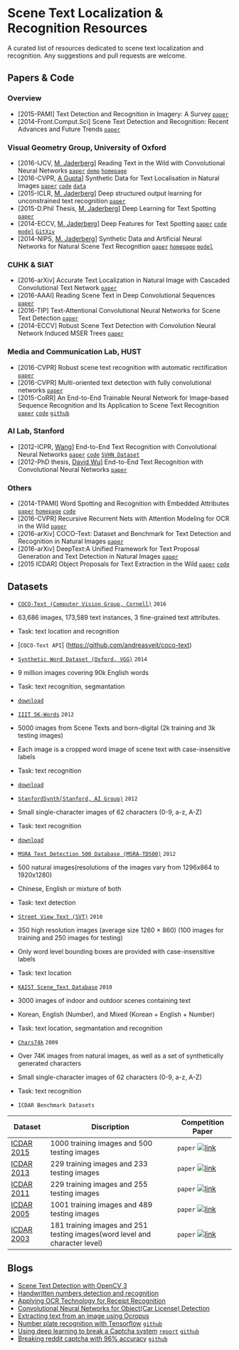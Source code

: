 # Scene Text Localization & Recognition Resources
A curated list of resources dedicated to scene text localization and recognition. Any suggestions and pull requests are welcome.

## Papers & Code

### Overview
- [2015-PAMI] Text Detection and Recognition in Imagery: A Survey [`paper`](http://lampsrv02.umiacs.umd.edu/pubs/Papers/qixiangye-14/qixiangye-14.pdf)
- [2014-Front.Comput.Sci] Scene Text Detection and Recognition: Recent Advances and Future Trends [`paper`](http://mc.eistar.net/uploadfiles/Papers/FCS_TextSurvey_2015.pdf)


### Visual Geometry Group, University of Oxford
- [2016-IJCV, [M. Jaderberg](http://www.maxjaderberg.com)] Reading Text in the Wild with Convolutional Neural Networks  [`paper`](http://arxiv.org/abs/1412.1842) [`demo`](http://zeus.robots.ox.ac.uk/textsearch/#/search/)  [`homepage`](http://www.robots.ox.ac.uk/~vgg/research/text/)
- [2016-CVPR, [A Gupta](http://www.robots.ox.ac.uk/~ankush/)] Synthetic Data for Text Localisation in Natural Images [`paper`](http://www.robots.ox.ac.uk/~vgg/data/scenetext/gupta16.pdf) [`code`](https://github.com/ankush-me/SynthText) [`data`](http://www.robots.ox.ac.uk/~vgg/data/scenetext/)
- [2015-ICLR, [M. Jaderberg](http://www.maxjaderberg.com)] Deep structured output learning for unconstrained text recognition [`paper`](http://arxiv.org/abs/1412.5903)
- [2015-D.Phil Thesis, [M. Jaderberg](http://www.maxjaderberg.com)] Deep Learning for Text Spotting
 [`paper`](http://www.robots.ox.ac.uk/~vgg/publications/2015/Jaderberg15b/jaderberg15b.pdf)
- [2014-ECCV, [M. Jaderberg](http://www.maxjaderberg.com)] Deep Features for Text Spotting [`paper`](http://www.robots.ox.ac.uk/~vgg/publications/2014/Jaderberg14/jaderberg14.pdf) [`code`](https://bitbucket.org/jaderberg/eccv2014_textspotting) [`model`](https://bitbucket.org/jaderberg/eccv2014_textspotting) [`GitXiv`](http://gitxiv.com/posts/uB4y7QdD5XquEJ69c/deep-features-for-text-spotting)
- [2014-NIPS, [M. Jaderberg](http://www.maxjaderberg.com)] Synthetic Data and Artificial Neural Networks for Natural Scene Text Recognition [`paper`](http://www.robots.ox.ac.uk/~vgg/publications/2014/Jaderberg14c/jaderberg14c.pdf)  [`homepage`](http://www.robots.ox.ac.uk/~vgg/publications/2014/Jaderberg14c/) [`model`](http://www.robots.ox.ac.uk/~vgg/research/text/model_release.tar.gz)

### CUHK & SIAT
- [2016-arXiv] Accurate Text Localization in Natural Image with Cascaded Convolutional Text Network
 [`paper`](http://arxiv.org/abs/1603.09423)
- [2016-AAAI] Reading Scene Text in Deep Convolutional Sequences [`paper`](http://whuang.org/papers/phe2016_aaai.pdf)
- [2016-TIP] Text-Attentional Convolutional Neural Networks for Scene Text Detection [`paper`](http://whuang.org/papers/the2016_tip.pdf)
- [2014-ECCV] Robust Scene Text Detection with Convolution Neural Network Induced MSER Trees [`paper`](http://www.whuang.org/papers/whuang2014_eccv.pdf)

### Media and Communication Lab, HUST
- [2016-CVPR] Robust scene text recognition with automatic rectification [`paper`](http://arxiv.org/pdf/1603.03915v2.pdf)
- [2016-CVPR] Multi-oriented text detection with fully convolutional networks    [`paper`](http://mclab.eic.hust.edu.cn/UpLoadFiles/Papers/TextDectionFCN_CVPR16.pdf)
- [2015-CoRR] An End-to-End Trainable Neural Network for Image-based Sequence Recognition and Its Application to Scene Text Recognition [`paper`](http://arxiv.org/pdf/1507.05717v1.pdf) [`code`](http://mclab.eic.hust.edu.cn/~xbai/CRNN/crnn_code.zip) [`github`](https://github.com/bgshih/crnn)

### AI Lab, Stanford
- [2012-ICPR, [Wang](http://cs.stanford.edu/people/twangcat/)] End-to-End Text Recognition with Convolutional Neural Networks [`paper`](http://www.cs.stanford.edu/~acoates/papers/wangwucoatesng_icpr2012.pdf) [`code`](http://cs.stanford.edu/people/twangcat/ICPR2012_code/SceneTextCNN_demo.tar) [`SVHN Dataset`](http://ufldl.stanford.edu/housenumbers/)
- [2012-PhD thesis, [David Wu](https://crypto.stanford.edu/people/dwu4/)] End-to-End Text Recognition with Convolutional Neural Networks [`paper`](http://cs.stanford.edu/people/dwu4/HonorThesis.pdf)

### Others
- [2014-TPAMI] Word Spotting and Recognition with Embedded Attributes	 [`paper`](http://www.cvc.uab.es/~afornes/publi/journals/2014_PAMI_Almazan.pdf) [`homepage`](http://www.cvc.uab.es/~almazan/index/projects/words-att/index.html) [`code`](https://github.com/almazan/watts)
- [2016-CVPR] Recursive Recurrent Nets with Attention Modeling for OCR in the Wild [`paper`](http://arxiv.org/pdf/1603.03101v1.pdf)
- [2016-arXiv] COCO-Text: Dataset and Benchmark for Text Detection and Recognition in Natural Images [`paper`](http://vision.cornell.edu/se3/wp-content/uploads/2016/01/1601.07140v1.pdf)
- [2016-arXiv] DeepText:A Unified Framework for Text Proposal Generation and Text Detection in Natural Images [`paper`](http://arxiv.org/abs/1605.07314)
- [2015 ICDAR] Object Proposals for Text Extraction in the Wild [`paper`](http://arxiv.org/abs/1509.02317) [`code`](https://github.com/lluisgomez/TextProposals)

## Datasets
- [`COCO-Text (Computer Vision Group, Cornell)`](http://vision.cornell.edu/se3/coco-text/)   `2016`
 - 63,686 images, 173,589 text instances, 3 fine-grained text attributes.
 - Task: text location and recognition
 - [`COCO-Text API`] (https://github.com/andreasveit/coco-text)

- [`Synthetic Word Dataset (Oxford, VGG)`](http://www.robots.ox.ac.uk/~vgg/data/text/)   `2014`
 - 9 million images covering 90k English words
 - Task: text recognition, segmantation
 - [`download`](http://www.robots.ox.ac.uk/~vgg/data/text/mjsynth.tar.gz)

- [`IIIT 5K-Words`](http://cvit.iiit.ac.in/projects/SceneTextUnderstanding/IIIT5K.html)   `2012`
 - 5000 images from Scene Texts and born-digital (2k training and 3k testing images)
 - Each image is a cropped word image of scene text with case-insensitive labels
 - Task: text recognition
 - [`download`](http://cvit.iiit.ac.in/projects/SceneTextUnderstanding/IIIT5K-Word_V3.0.tar.gz)

- [`StanfordSynth(Stanford, AI Group)`](http://cs.stanford.edu/people/twangcat/#research)   `2012`
 - Small single-character images of 62 characters (0-9, a-z, A-Z)
 - Task: text recognition
 - [`download`](http://cs.stanford.edu/people/twangcat/ICPR2012_code/syntheticData.tar)

- [`MSRA Text Detection 500 Database (MSRA-TD500)`](http://www.iapr-tc11.org/mediawiki/index.php/MSRA_Text_Detection_500_Database_(MSRA-TD500))   `2012`
 - 500 natural images(resolutions of the images vary from 1296x864 to 1920x1280)
 - Chinese, English or mixture of both
 - Task: text detection

- [`Street View Text (SVT)`](http://tc11.cvc.uab.es/datasets/SVT_1)   `2010`
 - 350 high resolution images (average size 1260 × 860) (100 images for training and 250 images for testing)
 - Only word level bounding boxes are provided with case-insensitive labels
 - Task: text location

- [`KAIST Scene_Text Database`](http://www.iapr-tc11.org/mediawiki/index.php/KAIST_Scene_Text_Database)   `2010`
 - 3000 images of indoor and outdoor scenes containing text
 - Korean, English (Number), and Mixed (Korean + English + Number)
 - Task: text location, segmantation and recognition

- [`Chars74k`](http://www.ee.surrey.ac.uk/CVSSP/demos/chars74k/)   `2009`
 - Over 74K images from natural images, as well as a set of synthetically generated characters 
 - Small single-character images of 62 characters (0-9, a-z, A-Z)
 - Task: text recognition



- `ICDAR Benchmark Datasets`

|Dataset| Discription | Competition Paper |
|---|---|----
|[ICDAR 2015](http://rrc.cvc.uab.es/)| 1000 training images and 500 testing images|`paper`  [![link](https://www.lds.org/bc/content/shared/content/images/gospel-library/manual/10735/paper-icon_1150845_tmb.jpg)](http://rrc.cvc.uab.es/files/Robust-Reading-Competition-Karatzas.pdf)|
|[ICDAR 2013](http://dagdata.cvc.uab.es/icdar2013competition/)| 229 training images and 233 testing images |`paper`  [![link](https://www.lds.org/bc/content/shared/content/images/gospel-library/manual/10735/paper-icon_1150845_tmb.jpg)](http://dagdata.cvc.uab.es/icdar2013competition/files/icdar2013_competition_report.pdf)|
|[ICDAR 2011](http://robustreading.opendfki.de/trac/)| 229 training images and 255 testing images |`paper`  [![link](https://www.lds.org/bc/content/shared/content/images/gospel-library/manual/10735/paper-icon_1150845_tmb.jpg)](http://www.iapr-tc11.org/archive/icdar2011/fileup/PDF/4520b491.pdf)|
|[ICDAR 2005](http://www.iapr-tc11.org/mediawiki/index.php/ICDAR_2005_Robust_Reading_Competitions)| 1001 training images and 489 testing images |`paper`  [![link](https://www.lds.org/bc/content/shared/content/images/gospel-library/manual/10735/paper-icon_1150845_tmb.jpg)](http://www.academia.edu/download/30700479/10.1.1.96.4332.pdf)|
|[ICDAR 2003](http://www.iapr-tc11.org/mediawiki/index.php/ICDAR_2003_Robust_Reading_Competitions)| 181 training images and 251 testing images(word level and character level) |`paper`  [![link](https://www.lds.org/bc/content/shared/content/images/gospel-library/manual/10735/paper-icon_1150845_tmb.jpg)](http://citeseerx.ist.psu.edu/viewdoc/download?doi=10.1.1.332.3461&rep=rep1&type=pdf)|



## Blogs

- [Scene Text Detection with OpenCV 3](http://docs.opencv.org/3.0-beta/modules/text/doc/erfilter.html)
- [Handwritten numbers detection and recognition](https://medium.com/@o.kroeger/recognize-your-handwritten-numbers-3f007cbe46ff#.8hg7vl6mo)
- [Applying OCR Technology for Receipt Recognition](http://rnd.azoft.com/applying-ocr-technology-receipt-recognition/)
- [Convolutional Neural Networks for Object(Car License) Detection](http://rnd.azoft.com/convolutional-neural-networks-object-detection/)
- [Extracting text from an image using Ocropus](http://www.danvk.org/2015/01/09/extracting-text-from-an-image-using-ocropus.html)
- [Number plate recognition with Tensorflow](http://matthewearl.github.io/2016/05/06/cnn-anpr/) [`github`](https://github.com/matthewearl/deep-anpr)
- [Using deep learning to break a Captcha system](https://deepmlblog.wordpress.com/2016/01/03/how-to-break-a-captcha-system/) [`report`](http://web.stanford.edu/~jurafsky/burszstein_2010_captcha.pdf) [`github`](https://github.com/arunpatala/captcha)
- [Breaking reddit captcha with 96% accuracy](https://deepmlblog.wordpress.com/2016/01/05/breaking-reddit-captcha-with-96-accuracy/) [`github`](https://github.com/arunpatala/reddit.captcha)
